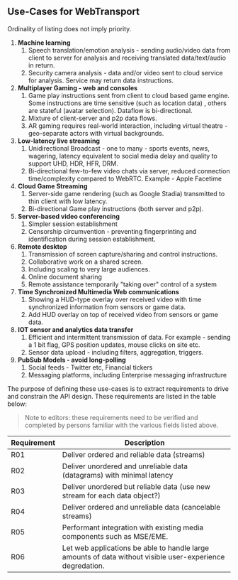 ## Use-Cases for WebTransport

Ordinality of listing does not imply priority. 

1. **Machine learning**
    1. Speech translation/emotion analysis  - sending audio/video data from client to server for analysis and receiving translated data/text/audio in return.
    1. Security camera analysis - data and/or video sent to cloud service for analysis. Service may return data instructions.
1. **Multiplayer Gaming - web and consoles**
    1. Game play instructions sent from client to cloud based game engine. Some instructions are time sensitive (such as location data) , others are stateful (avatar selection). Dataflow is bi-directional. 
    1. Mixture of client-server and p2p data flows. 
    1. AR gaming requires real-world interaction, including virtual theatre - geo-separate actors with virtual backgrounds. 
1. **Low-latency live streaming**
    1. Unidirectional Broadcast - one to many - sports events, news, wagering, latency equivalent to social media delay and quality to support UHD, HDR, HFR, DRM. 
    1. Bi-directional few-to-few video chats via server, reduced connection time/complexity compared to WebRTC. Example - Apple Facetime
1. **Cloud Game Streaming**
    1. Server-side game rendering (such as Google Stadia) transmitted to thin client with low latency. 
    1. Bi-directional Game play instructions (both server and p2p).
1. **Server-based video conferencing**
    1. Simpler session establishment
    1. Censorship circumvention - preventing fingerprinting and identification during session establishment.
1. **Remote desktop**
    1. Transmission of screen capture/sharing and control instructions.
    1. Collaborative work on a shared screen.
    1. Including scaling to very large audiences.
    1. Online document sharing
    1. Remote assistance temporarily "taking over" control of a system
1. **Time Synchronized Multimedia Web communications**
    1. Showing a HUD-type overlay over received video with time synchronized information from sensors or game data.
    1. Add HUD overlay on top of received video from sensors or game data.
1. **IOT sensor and analytics data transfer**
    1. Efficient and intermittent transmission of data. For example  - sending a 1 bit flag, GPS position updates, mouse clicks on site etc. 
    1. Sensor data upload  - including filters, aggregation, triggers.
1. **PubSub Models - avoid long-polling**
    1. Social feeds - Twitter etc, Financial tickers
    1. Messaging platforms, including Enterprise messaging infrastructure

The purpose of defining these use-cases is to extract requirements to drive and constrain the API design. These requirements are listed in the table below:

> Note to editors: these requirements need to be verified and completed by persons familiar with the various fields listed above. 

| Requirement  | Description |
| ------------- | ------------- |
| R01  | Deliver ordered and reliable data (streams) |
| R02  | Deliver unordered and unreliable data (datagrams) with minimal latency |
| R03  | Deliver unordered but reliable data (use new stream for each data object?) |
| R04  | Deliver ordered and unreliable data (cancelable streams) |
| R05  | Performant integration with existing media components such as MSE/EME.  |
| R06  | Let web applications be able to handle large amounts of data without visible user-experience degredation.  |

